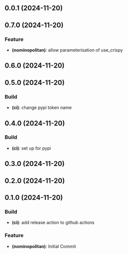 ## 0.0.1 (2024-11-20)

## 0.7.0 (2024-11-20)

### Feature

- **(nominopolitan)**:  allow parameterisation of use_crispy

## 0.6.0 (2024-11-20)

## 0.5.0 (2024-11-20)

### Build

- **(ci)**:  change pypi token name

## 0.4.0 (2024-11-20)

### Build

- **(ci)**:  set up for pypi

## 0.3.0 (2024-11-20)

## 0.2.0 (2024-11-20)

## 0.1.0 (2024-11-20)

### Build

- **(ci)**:  add release action to github actions

### Feature

- **(nominopolitan)**:  Initial Commit
